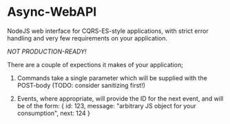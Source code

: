 # Async-WebAPI

NodeJS web interface for CQRS-ES-style applications, with strict error handling
and very few requirements on your application.

_NOT PRODUCTION-READY!_

There are a couple of expections it makes of your application;

1. Commands take a single parameter which will be supplied with the POST-body
   (TODO: consider sanitizing first!)

2. Events, where appropriate, will provide the ID for the next event, and will
   be of the form:
   {
    id: 123,
    message: "arbitrary JS object for your consumption",
    next: 124
   }
